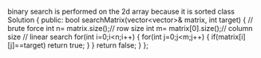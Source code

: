 binary search is performed on the 2d array because it is sorted
class Solution {
public:
bool searchMatrix(vector<vector<int>>& matrix, int target) {
// brute force
int n= matrix.size();// row size
int m= matrix[0].size();// column size
// linear search
for(int i=0;i<n;i++)
{
for(int j=0;j<m;j++)
{
if(matrix[i][j]==target)
return true;
}
}
return false;
}
};
